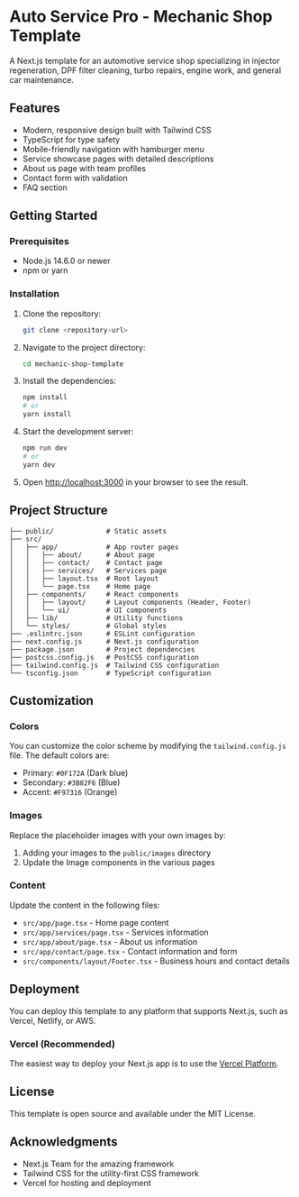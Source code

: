 # Auto Service Pro - Mechanic Shop Template

A Next.js template for an automotive service shop specializing in injector regeneration, DPF filter cleaning, turbo repairs, engine work, and general car maintenance.

## Features

- Modern, responsive design built with Tailwind CSS
- TypeScript for type safety
- Mobile-friendly navigation with hamburger menu
- Service showcase pages with detailed descriptions
- About us page with team profiles
- Contact form with validation
- FAQ section

## Getting Started

### Prerequisites

- Node.js 14.6.0 or newer
- npm or yarn

### Installation

1. Clone the repository:
   ```bash
   git clone <repository-url>
   ```

2. Navigate to the project directory:
   ```bash
   cd mechanic-shop-template
   ```

3. Install the dependencies:
   ```bash
   npm install
   # or
   yarn install
   ```

4. Start the development server:
   ```bash
   npm run dev
   # or
   yarn dev
   ```

5. Open [http://localhost:3000](http://localhost:3000) in your browser to see the result.

## Project Structure

```
├── public/             # Static assets
├── src/
│   ├── app/            # App router pages
│   │   ├── about/      # About page
│   │   ├── contact/    # Contact page
│   │   ├── services/   # Services page
│   │   ├── layout.tsx  # Root layout
│   │   └── page.tsx    # Home page
│   ├── components/     # React components
│   │   ├── layout/     # Layout components (Header, Footer)
│   │   └── ui/         # UI components
│   ├── lib/            # Utility functions
│   └── styles/         # Global styles
├── .eslintrc.json      # ESLint configuration
├── next.config.js      # Next.js configuration
├── package.json        # Project dependencies
├── postcss.config.js   # PostCSS configuration
├── tailwind.config.js  # Tailwind CSS configuration
└── tsconfig.json       # TypeScript configuration
```

## Customization

### Colors

You can customize the color scheme by modifying the `tailwind.config.js` file. The default colors are:

- Primary: `#0F172A` (Dark blue)
- Secondary: `#3B82F6` (Blue)
- Accent: `#F97316` (Orange)

### Images

Replace the placeholder images with your own images by:
1. Adding your images to the `public/images` directory
2. Update the Image components in the various pages

### Content

Update the content in the following files:

- `src/app/page.tsx` - Home page content
- `src/app/services/page.tsx` - Services information
- `src/app/about/page.tsx` - About us information
- `src/app/contact/page.tsx` - Contact information and form
- `src/components/layout/Footer.tsx` - Business hours and contact details

## Deployment

You can deploy this template to any platform that supports Next.js, such as Vercel, Netlify, or AWS.

### Vercel (Recommended)

The easiest way to deploy your Next.js app is to use the [Vercel Platform](https://vercel.com/new).

## License

This template is open source and available under the MIT License.

## Acknowledgments

- Next.js Team for the amazing framework
- Tailwind CSS for the utility-first CSS framework
- Vercel for hosting and deployment